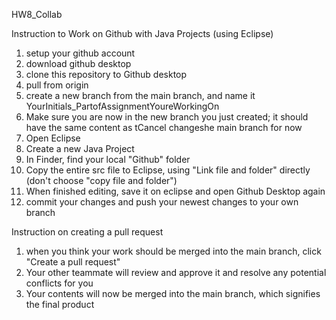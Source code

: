 
HW8_Collab

Instruction to Work on Github with Java Projects (using Eclipse)
1. setup your github account
2. download github desktop
3. clone this repository to Github desktop 
4. pull from origin
5. create a new branch from the main branch, and name it YourInitials_PartofAssignmentYoureWorkingOn
6. Make sure you are now in the new branch you just created; it should have the same content as tCancel changeshe main branch for now
7. Open Eclipse
8. Create a new Java Project 
9. In Finder, find your local "Github" folder 
10. Copy the entire src file to Eclipse, using "Link file and folder" directly (don't choose "copy file and folder")
11. When finished editing, save it on eclipse and open Github Desktop again
12. commit your changes and push your newest changes to your own branch 

Instruction on creating a pull request
1. when you think your work should be merged into the main branch, click "Create a pull request"
2. Your other teammate will review and approve it and resolve any potential conflicts for you
3. Your contents will now be merged into the main branch, which signifies the final product
